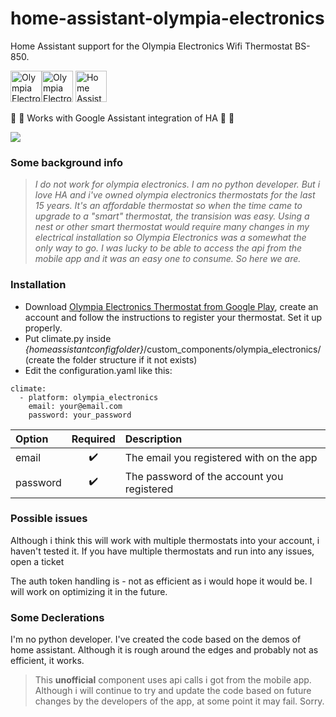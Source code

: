 # home-assistant-olympia-electronics
Home Assistant support for the Olympia Electronics Wifi Thermostat BS-850.

<img src="https://www.olympia-electronics.gr/skn/logoen.png" height="50" alt="Olympia Electronics"><img src="https://lh3.googleusercontent.com/uGa9TO5QoqdmDTEMhTWSDnmw0IdDzn8rmrkzDWJfZoRwQGMlaalMngCfn97eILEXHrg=s180-rw" height="50" alt="Olympia Electronics Thermostat"> <img src="https://www.home-assistant.io/images/components/alexa/alexa-512x512.png" alt="Home Assistant" height="50">

:balloon: :balloon: Works with Google Assistant integration of HA :balloon: :balloon:

<img src="https://i.ibb.co/sHZhwTB/thermostat.jpg">

### Some background info

> _I do not work for olympia electronics. I am no python developer. But i love HA and i've owned olympia electronics thermostats for the last 15 years. It's an affordable thermostat so when the time came to upgrade to a "smart" thermostat, the transision was easy. Using a nest or other smart thermostat would require many changes in my electrical installation so Olympia Electronics was a somewhat the only way to go. I was lucky to be able to access the api from the mobile app and it was an easy one to consume. So here we are._

### Installation
- Download [Olympia Electronics Thermostat from Google Play](https://play.google.com/store/apps/details?id=gr.olympiaelectronics.thermostat), create an account and follow the instructions to register your thermostat. Set it up properly.
- Put climate.py inside *{homeassistantconfigfolder}*/custom_components/olympia_electronics/ (create the folder structure if it not exists)
- Edit the configuration.yaml like this:
```
climate:
  - platform: olympia_electronics
    email: your@email.com
    password: your_password
````    
| Option | Required | Description |
| :------ | :------: | :------ |
| email | :heavy_check_mark: | The email you registered with on the app |
| password | :heavy_check_mark: | The password of the account you registered |

### Possible issues

Although i think this will work with multiple thermostats into your account, i haven't tested it. If you have multiple thermostats and run into any issues, open a ticket

The auth token handling is - not as efficient as i would hope it would be. I will work on optimizing it in the future. 

### Some Declerations
I'm no python developer. I've created the code based on the demos of home assistant. Although it is rough around the edges and probably not as efficient, it works.

> This **unofficial** component uses api calls i got from the mobile app. Although i will continue to try and update the code based on future changes by the developers of the app, at some point it may fail. Sorry.
